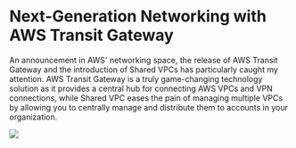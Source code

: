 # Next-Generation Networking with AWS Transit Gateway

An announcement in AWS' networking space, the release of AWS Transit Gateway and the introduction of Shared VPCs has particularly caught my attention. AWS Transit Gateway is a truly game-changing technology solution as it provides a central hub for connecting AWS VPCs and VPN connections, while Shared VPC eases the pain of managing multiple VPCs by allowing you to centrally manage and distribute them to accounts in your organization.

![](./assests/transitgateway.jpg)
